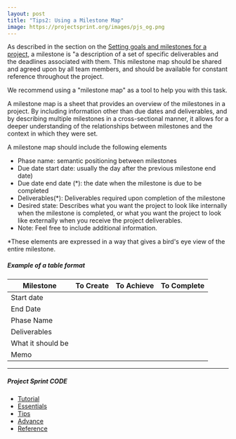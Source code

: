```yaml
---
layout: post
title: "Tips2: Using a Milestone Map"
image: https://projectsprint.org/images/pjs_og.png
---
```


As described in the section on the [Setting goals and milestones for a project](../tutorial/section2-1.md), a milestone is "a description of a set of specific deliverables and the deadlines associated with them.
This milestone map should be shared and agreed upon by all team members, and should be available for constant reference throughout the project.

We recommend using a "milestone map" as a tool to help you with this task.

A milestone map is a sheet that provides an overview of the milestones in a project. By including information other than due dates and deliverables, and by describing multiple milestones in a cross-sectional manner, it allows for a deeper understanding of the relationships between milestones and the context in which they were set.

A milestone map should include the following elements

  - Phase name: semantic positioning between milestones
  - Due date start date: usually the day after the previous milestone end date)
  - Due date end date (*): the date when the milestone is due to be completed
  - Deliverables(*): Deliverables required upon completion of the milestone
  - Desired state: Describes what you want the project to look like internally when the milestone is completed, or what you want the project to look like externally when you receive the project deliverables.
  - Note: Feel free to include additional information.

*These elements are expressed in a way that gives a bird's eye view of the entire milestone.

##### Example of a table format

 Milestone | To Create | To Achieve   | To Complete
--|---|---|--
Start date|    |    |   
End Date  |    |    |   
Phase Name  |    |    |   
Deliverables  |    |    |   
What it should be |    |    |   
Memo  |    |    |   

---

##### Project Sprint CODE
- [Tutorial](../tutorial/index.md)
- [Essentials](../essentials.md)
- [Tips](../tips/index.md)
- [Advance](../advance.md)
- [Reference](../reference.md)
